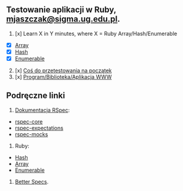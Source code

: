 ﻿## Testowanie aplikacji w Ruby, mjaszczak@sigma.ug.edu.pl.

1. [x] Learn X in Y minutes, where X = Ruby Array/Hash/Enumerable
  - [x] [Array](ruby-array.md)
  - [x] [Hash](ruby-hash.md)
  - [x] [Enumerable](ruby-enumerable.md)
2. [x] [Coś do przetestowania na początek](Zadanie2)
4. [x] [Program/Biblioteka/Aplikacja WWW](zadanie4)

## Podręczne linki

1. [Dokumentacja RSpec](http://rspec.info/):
  - [rspec-core](https://github.com/rspec/rspec-core)
  - [rspec-expectations](https://github.com/rspec/rspec-expectations)
  - [rspec-mocks](https://github.com/rspec/rspec-mocks)
1. Ruby:
  - [Hash](http://ruby-doc.org/core-2.2.3/Hash.html)
  - [Array](http://ruby-doc.org/core-2.2.3/Array.html)
  - [Enumerable](http://ruby-doc.org/core-2.2.3/Enumerable.html)
1. [Better Specs](http://betterspecs.org/).
